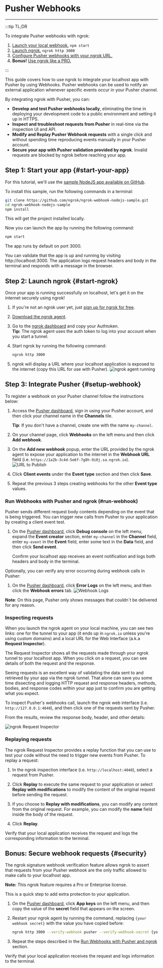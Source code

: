 # Pusher Webhooks
------------

:::tip TL;DR

To integrate Pusher webhooks with ngrok:
1. [Launch your local webhook.](#start-your-app) `npm start`
1. [Launch ngrok.](#start-ngrok) `ngrok http 3000`
1. [Configure Pusher webhooks with your ngrok URL.](#setup-webhook)
1. **Bonus!** [Use ngrok like a PRO.](#security)

:::


This guide covers how to use ngrok to integrate your localhost app with Pusher by using Webhooks.
Pusher webhooks can be used to notify an external application whenever specific events occur in your Pusher channel. 

By integrating ngrok with Pusher, you can:

- **Develop and test Pusher webhooks locally**, eliminating the time in deploying your development code to a public environment and setting it up in HTTPS.
- **Inspect and troubleshoot requests from Pusher** in real-time via the inspection UI and API.
- **Modify and Replay Pusher Webhook requests** with a single click and without spending time reproducing events manually in your Pusher account.
- **Secure your app with Pusher validation provided by ngrok**. Invalid requests are blocked by ngrok before reaching your app.


## **Step 1**: Start your app {#start-your-app}

For this tutorial, we'll use the [sample NodeJS app available on GitHub](https://github.com/ngrok/ngrok-webhook-nodejs-sample). 

To install this sample, run the following commands in a terminal:

```bash
git clone https://github.com/ngrok/ngrok-webhook-nodejs-sample.git
cd ngrok-webhook-nodejs-sample
npm install
```

This will get the project installed locally.

Now you can launch the app by running the following command: 

```bash
npm start
```

The app runs by default on port 3000. 

You can validate that the app is up and running by visiting http://localhost:3000. The application logs request headers and body in the terminal and responds with a message in the browser.


## **Step 2**: Launch ngrok {#start-ngrok}

Once your app is running successfully on localhost, let's get it on the internet securely using ngrok! 

1. If you're not an ngrok user yet, just [sign up for ngrok for free](https://ngrok.com/signup).

1. [Download the ngrok agent](https://ngrok.com/download).

1. Go to the [ngrok dashboard](https://dashboard.ngrok.com) and copy your Authtoken. <br />
    **Tip:** The ngrok agent uses the auth token to log into your account when you start a tunnel.
    
1. Start ngrok by running the following command:
    ```bash
    ngrok http 3000
    ```

1. ngrok will display a URL where your localhost application is exposed to the internet (copy this URL for use with Pusher).
    ![ngrok agent running](/img/integrations/launch_ngrok_tunnel.png)


## **Step 3**: Integrate Pusher {#setup-webhook}

To register a webhook on your Pusher channel follow the instructions below:

1. Access the [Pusher dashboard](https://dashboard.pusher.com/), sign in using your Pusher account, and then click your channel name in the **Channels** tile.
    
    **Tip**: If you don't have a channel, create one with the name `my-channel`.

1. On your channel page, click **Webhooks** on the left menu and then click **Add webhook**.

1. On the **Add new webhook** popup, enter the URL provided by the ngrok agent to expose your application to the internet in the **Webhook URL** field (i.e. `https://1a2b-3c4d-5e6f-7g8h-9i0j.sa.ngrok.io`).
    ![URL to Publish](img/ngrok_url_configuration_pusher.png)

1. Click **Client events** under the **Event type** section and then click **Save**.

1. Repeat the previous 3 steps creating webhooks for the other **Event type** values.


### Run Webhooks with Pusher and ngrok (#run-webhook)

Pusher sends different request body contents depending on the event that is being triggered.
You can trigger new calls from Pusher to your application by creating a client event test.

1. On the [Pusher dashboard](https://dashboard.pusher.com/), click **Debug console** on the left menu, expand the **Event creator** section, enter `my-channel` in the **Channel** field, enter `my-event` in the **Event** field, enter some text in the **Data** field, and then click **Send event**.

    Confirm your localhost app receives an event notification and logs both headers and body in the terminal.

Optionally, you can verify any error occurring during webhook calls in Pusher:

1. On the [Pusher dashboard](https://dashboard.pusher.com/), click **Error Logs** on the left menu, and then click the **Webhook errors** tab.
    ![Webhook Logs](img/ngrok_logs_pusher.png)

**Note**: On this page, Pusher only shows messages that couldn`t be delivered for any reason.


### Inspecting requests

When you launch the ngrok agent on your local machine, you can see two links: one for the tunnel to your app (it ends up in `ngrok.io` unless you're using custom domains) and a local URL for the Web Interface (a.k.a **Request Inspector**).

The Request Inspector shows all the requests made through your ngrok tunnel to your localhost app. When you click on a request, you can see details of both the request and the response.

Seeing requests is an excellent way of validating the data sent to and retrieved by your app via the ngrok tunnel. That alone can save you some time dissecting and logging HTTP request and response headers, methods, bodies, and response codes within your app just to confirm you are getting what you expect.

To inspect Pusher's webhooks call, launch the ngrok web interface (i.e. `http://127.0.0.1:4040`), and then click one of the requests sent by Pusher.

From the results, review the response body, header, and other details:

![ngrok Request Inspector](img/ngrok_introspection_pusher_webhooks.png)


### Replaying requests

The ngrok Request Inspector provides a replay function that you can use to test your code without the need to trigger new events from Pusher. To replay a request:

1. In the ngrok inspection interface (i.e. `http://localhost:4040`), select a request from Pusher.

1. Click **Replay** to execute the same request to your application or select **Replay with modifications** to modify the content of the original request before sending the request.

1. If you choose to **Replay with modifications**, you can modify any content from the original request. For example, you can modify the **name** field inside the body of the request.

1. Click **Replay**.

Verify that your local application receives the request and logs the corresponding information to the terminal.


## **Bonus**: Secure webhook requests {#security}

The ngrok signature webhook verification feature allows ngrok to assert that requests from your Pusher webhook are the only traffic allowed to make calls to your localhost app.

**Note:** This ngrok feature requires a Pro or Enterprise license.

This is a quick step to add extra protection to your application.

1. On the [Pusher dashboard](https://dashboard.pusher.com/), click **App keys** on the left menu, and then copy the value of the **secret** field that appears on the screen.

1. Restart your ngrok agent by running the command, replacing `{your webhook secret}` with the value you have copied before:
    ```bash
    ngrok http 3000 --verify-webhook pusher --verify-webhook-secret {your webhook secret}
    ```

1. Repeat the steps described in the [Run Webhooks with Pusher and ngrok](#run-webhook) section.

Verify that your local application receives the request and logs information to the terminal.
